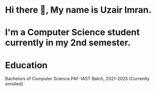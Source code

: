 # Hi there 👋, My name is Uzair Imran. 

# I'm a Computer Science student currently in my 2nd semester.


# Education
Bachelors of Computer Science PAF-IAST Batch, 2021-2025 (Currently enrolled)
